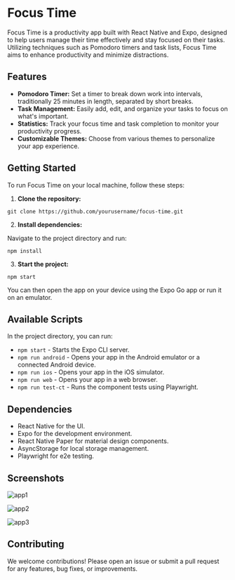 # Focus Time

Focus Time is a productivity app built with React Native and Expo, designed to help users manage their time effectively and stay focused on their tasks. Utilizing techniques such as Pomodoro timers and task lists, Focus Time aims to enhance productivity and minimize distractions.

## Features

- **Pomodoro Timer:** Set a timer to break down work into intervals, traditionally 25 minutes in length, separated by short breaks.
- **Task Management:** Easily add, edit, and organize your tasks to focus on what's important.
- **Statistics:** Track your focus time and task completion to monitor your productivity progress.
- **Customizable Themes:** Choose from various themes to personalize your app experience.

## Getting Started

To run Focus Time on your local machine, follow these steps:

1. **Clone the repository:**

```
git clone https://github.com/yourusername/focus-time.git
```


2. **Install dependencies:**

Navigate to the project directory and run:

```
npm install
```


3. **Start the project:**

```
npm start
```


You can then open the app on your device using the Expo Go app or run it on an emulator.

## Available Scripts

In the project directory, you can run:

- `npm start` - Starts the Expo CLI server.
- `npm run android` - Opens your app in the Android emulator or a connected Android device.
- `npm run ios` - Opens your app in the iOS simulator.
- `npm run web` - Opens your app in a web browser.
- `npm run test-ct` - Runs the component tests using Playwright.

## Dependencies

- React Native for the UI.
- Expo for the development environment.
- React Native Paper for material design components.
- AsyncStorage for local storage management.
- Playwright for e2e testing.

## Screenshots

![app1](https://github.com/Alexandra2888/Focus-Timer/assets/76844097/5f2bdb4f-da6e-4779-8bfe-36ffc6123e19)

![app2](https://github.com/Alexandra2888/Focus-Timer/assets/76844097/1e43f638-651d-421f-8f4c-38b2cabc884b)

![app3](https://github.com/Alexandra2888/Focus-Timer/assets/76844097/2e2d197b-a0d7-4a90-aba8-fdefdfdb6d50)


## Contributing

We welcome contributions! Please open an issue or submit a pull request for any features, bug fixes, or improvements.


